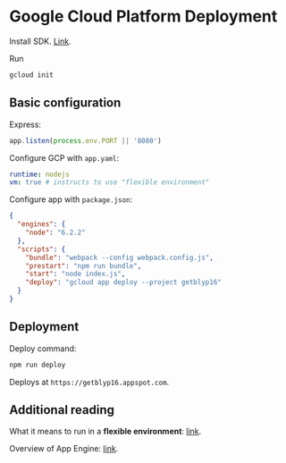 # Google Cloud Platform Deployment
Install SDK. [Link](https://cloud.google.com/sdk/docs/).

Run
```sh
gcloud init
```

## Basic configuration
Express:
```js
app.listen(process.env.PORT || '8080')
```

Configure GCP with `app.yaml`:
```yaml
runtime: nodejs
vm: true # instructs to use "flexible environment"
```

Configure app with `package.json`:
```json
{
  "engines": {
    "node": "6.2.2"
  },
  "scripts": {
    "bundle": "webpack --config webpack.config.js",
    "prestart": "npm run bundle",
    "start": "node index.js",
    "deploy": "gcloud app deploy --project getblyp16"
  }
}
```

## Deployment
Deploy command:
```sh
npm run deploy
```

Deploys at `https://getblyp16.appspot.com`.

## Additional reading
What it means to run in a **flexible environment**: [link](https://cloud.google.com/appengine/docs/flexible/).

Overview of App Engine: [link](https://cloud.google.com/appengine/docs/flexible/nodejs/an-overview-of-app-engine).

